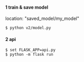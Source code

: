 #### 1 train & save model
location: "saved_model/my_model"

```shell
$ python v2/model.py
```

#### 2 api

```shell
$ set FLASK_APP=api.py
$ python -m flask run
```